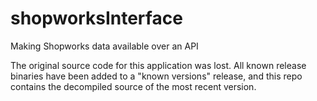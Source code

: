# shopworksInterface

Making Shopworks data available over an API

The original source code for this application was lost. All known release binaries have been added to a "known versions" release, and this repo contains the decompiled source of the most recent version.
